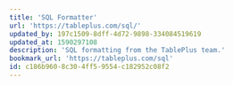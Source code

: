 ```yaml
---
title: 'SQL Formatter'
url: 'https://tableplus.com/sql/'
updated_by: 197c1509-8dff-4d72-9898-334084519619
updated_at: 1590297108
description: 'SQL formatting from the TablePlus team.'
bookmark_url: 'https://tableplus.com/sql'
id: c186b960-8c30-4ff5-9554-c182952c08f2
---
```

